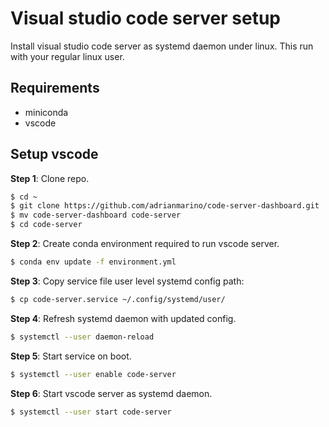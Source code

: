 # Visual studio code server setup

Install visual studio code server as systemd daemon under linux. This run with your regular linux user.

## Requirements

* miniconda
* vscode

## Setup vscode

**Step 1**: Clone repo. 

```bash
$ cd ~
$ git clone https://github.com/adrianmarino/code-server-dashboard.git
$ mv code-server-dashboard code-server
$ cd code-server
```

**Step 2**: Create conda environment required to run vscode server.

```bash
$ conda env update -f environment.yml
```

**Step 3**: Copy service file user level systemd config path:

```bash
$ cp code-server.service ~/.config/systemd/user/
```

**Step 4**: Refresh systemd daemon with updated config.

```bash
$ systemctl --user daemon-reload
```

**Step 5**: Start service on boot.

```bash
$ systemctl --user enable code-server
```

**Step 6**: Start vscode server as systemd daemon.

```bash
$ systemctl --user start code-server
```
